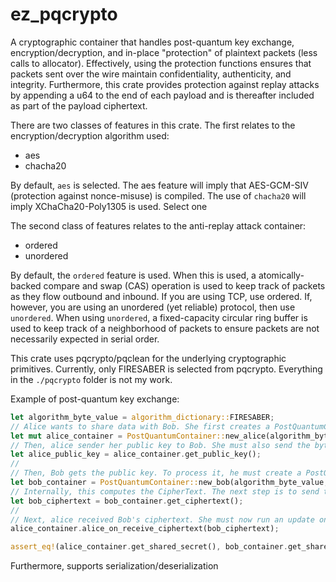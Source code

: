 # ez_pqcrypto
A cryptographic container that handles post-quantum key exchange, encryption/decryption, and in-place "protection" of plaintext packets (less calls to allocator). Effectively, using the protection functions ensures that
packets sent over the wire maintain confidentiality, authenticity, and integrity. Furthermore, this crate provides protection against replay attacks by appending a u64 to the end of each payload and is thereafter included as part of the payload ciphertext.

There are two classes of features in this crate. The first relates to the encryption/decryption algorithm used:

* aes
* chacha20

By default, ``aes`` is selected. The aes feature will imply that AES-GCM-SIV (protection against nonce-misuse) is compiled. The use of ``chacha20`` will imply XChaCha20-Poly1305 is used. Select one

The second class of features relates to the anti-replay attack container:

* ordered
* unordered

By default, the ``ordered`` feature is used. When this is used, a atomically-backed compare and swap (CAS) operation is used to keep track of packets as they flow outbound and inbound. If
you are using TCP, use ordered. If, however, you are using an unordered (yet reliable) protocol, then use ``unordered``. When using ``unordered``, a fixed-capacity circular ring buffer is used
to keep track of a neighborhood of packets to ensure packets are not necessarily expected in serial order.

This crate uses pqcrypto/pqclean for the underlying cryptographic primitives. Currently, only FIRESABER is selected from pqcrypto. Everything in the ``./pqcrypto`` folder is not my work.

Example of post-quantum key exchange:

```rust
let algorithm_byte_value = algorithm_dictionary::FIRESABER;
// Alice wants to share data with Bob. She first creates a PostQuantumContainer
let mut alice_container = PostQuantumContainer::new_alice(algorithm_byte_value);
// Then, alice sender her public key to Bob. She must also send the byte value of algorithm_dictionary::FIRESABER to him (the only one currently used)
let alice_public_key = alice_container.get_public_key();
//
// Then, Bob gets the public key. To process it, he must create a PostQuantumContainer for himself
let bob_container = PostQuantumContainer::new_bob(algorithm_byte_value, alice_public_key);
// Internally, this computes the CipherText. The next step is to send this CipherText back over to alice
let bob_ciphertext = bob_container.get_ciphertext();
//
// Next, alice received Bob's ciphertext. She must now run an update on her internal data in order to get the shared secret
alice_container.alice_on_receive_ciphertext(bob_ciphertext);

assert_eq!(alice_container.get_shared_secret(), bob_container.get_shared_secret());
```

Furthermore, supports serialization/deserialization
